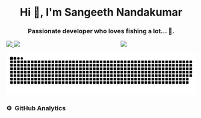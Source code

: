 <h1 align="center">Hi 👋, I'm Sangeeth Nandakumar</h1>
<h3 align="center">Passionate developer who loves fishing a lot... 🐠.</h3>

<img align='right' src="https://avatars.githubusercontent.com/u/9011267?v=4" width="200">
<p align="left">
<a href="https://github.com/sangeethnandakumar">
  <img height="180em" src="https://github-readme-stats-eight-theta.vercel.app/api?username=sangeethnandakumar&show_icons=true&theme=algolia&include_all_commits=true&count_private=true"/>
  <img height="180em" src="https://github-readme-stats-eight-theta.vercel.app/api/top-langs/?username=sangeethnandakumar&layout=compact&langs_count=8&theme=algolia"/>
</a>
</p>

<div align="center">
  <a href="https://1999azzar.github.io/1999AZZAR/">
  <img  src="https://github.com/1999AZZAR/1999AZZAR/blob/main/resources/img/grid-snake.svg"
       alt="snake" /></a>
</div>

### ⚙️ &nbsp;GitHub Analytics



